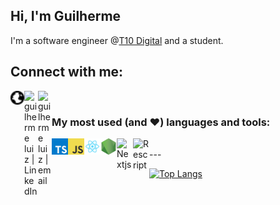 ## Hi, I'm Guilherme

I'm a software engineer @[T10 Digital](https://t10.digital/) and a student.

## Connect with me:

[<img align="left" alt="guilhermells.dev" width="22px" src="https://raw.githubusercontent.com/iconic/open-iconic/master/svg/globe.svg" />](https://guilhermeluiz.dev)
[<img align="left" alt="guilherme luiz | LinkedIn" width="22px" src="https://cdn.jsdelivr.net/npm/simple-icons@v3/icons/linkedin.svg" />](https://www.linkedin.com/in/guilherme-luiz-lara-silva-9a7158162/)
[<img align="left" alt="guilherme luiz | email" width="22px" src="https://cdn.jsdelivr.net/npm/simple-icons@3.4.0/icons/mail-dot-ru.svg" />](mailto:guiluizls@gmail.com)

</br>

### My most used (and ❤) languages and tools:
<img align="left" alt="TypeScript" width="26px" src="https://raw.githubusercontent.com/github/explore/80688e429a7d4ef2fca1e82350fe8e3517d3494d/topics/typescript/typescript.png" />
<img align="left" alt="JavaScript" width="26px" src="https://raw.githubusercontent.com/github/explore/80688e429a7d4ef2fca1e82350fe8e3517d3494d/topics/javascript/javascript.png" />
<img align="left" alt="React" width="26px" src="https://raw.githubusercontent.com/github/explore/80688e429a7d4ef2fca1e82350fe8e3517d3494d/topics/react/react.png" />
<img align="left" alt="Node.js" width="26px" src="https://raw.githubusercontent.com/github/explore/80688e429a7d4ef2fca1e82350fe8e3517d3494d/topics/nodejs/nodejs.png" />
<img align="left" alt="Nextjs" width="26px" src="https://cdn.icon-icons.com/icons2/2148/PNG/512/nextjs_icon_132160.png" />
<img align="left" alt="Rescript" width="26px" src="https://icons-for-free.com/iconfiles/png/512/vscode+icons+type+rescript-1324451472506448992.png" />
</br>
---

</br>

[![Top Langs](https://github-readme-stats.vercel.app/api/top-langs/?username=guilhermells&layout=compact&hide=c)](https://github.com/guilhermells/github-readme-stats)

